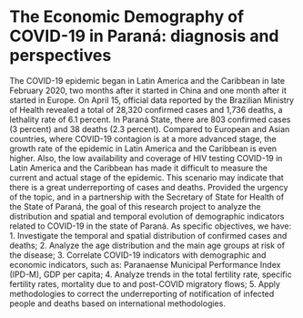 # The Economic Demography of COVID-19 in Paraná: diagnosis and perspectives

The COVID-19 epidemic began in Latin America and the Caribbean in late February 2020, two months after it started in China and one month after it started in Europe. On April 15, official data reported by the Brazilian Ministry of Health revealed a total of 28,320 confirmed cases and 1,736 deaths, a lethality rate of 6.1 percent. In Paraná State, there are 803 confirmed cases (3 percent) and 38 deaths (2.3 percent). Compared to European and Asian countries, where COVID-19 contagion is at a more advanced stage, the growth rate of the epidemic in Latin America and the Caribbean is even higher. Also, the low availability and coverage of HIV testing COVID-19 in Latin America and the Caribbean has made it difficult to measure the current and actual stage of the epidemic. This scenario may indicate that there is a great underreporting of cases and deaths. Provided the urgency of the topic, and in a partnership with the Secretary of State for Health of the State of Paraná, the goal of this research project to analyze the distribution and spatial and temporal evolution of demographic indicators related to COVID-19 in the state of Paraná. As specific objectives, we have: 1. Investigate the temporal and spatial distribution of confirmed cases and deaths; 2. Analyze the age distribution and the main age groups at risk of the disease; 3. Correlate COVID-19 indicators with demographic and economic indicators, such as: Paranaense Municipal Performance Index (IPD-M), GDP per capita; 4. Analyze trends in the total fertility rate, specific fertility rates, mortality due to and post-COVID migratory flows; 5. Apply methodologies to correct the underreporting of notification of infected people and deaths based on international methodologies.

